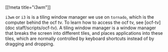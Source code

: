 [[!meta title="i3wm"]]

`i3wm` or `i3` is is a tiling window manager we use on `tornado`, which is the computer behind the ocf tv.
To learn how to access the ocf tv, see [ocf-tv](doc staff/scripts/ocf-tv). A tiling window manager is
a window manager that breaks the screen into different tiles, and places applications into these tiles,
which are normally controlled by keyboard shortcuts instead of by dragging and dropping.
